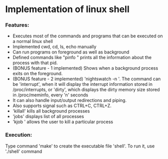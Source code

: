 # Implementation of linux shell

### Features:

 * Executes most of the commands and programs that can be executed on a normal linux shell
 * Implemented cwd, cd, ls, echo manually
 * Can run programs on foreground as well as background
 * Defined commands like "pinfo <pid>" prints all the information about the process with that pid.
 * (BONUS feature - 1 implemented) Shows when a background process exits on the foreground.
 * (BONUS feature - 2 implemented) 'nightswatch -n <time in seconds> <command>'. The command can be 'interrupt', when it will display the interrupt information stored in /proc/interrupts, or 'dirty', which displays the dirty memory size stored in /proc/meminfo, every 'n' seconds
 * It can also handle input/output redirections and piping. 
 * Also supports signal such as CTRL+C, CTRL+Z.
 * 'killall' kills all background processes
 * 'jobs' displays list of all processes
 * 'kjob <pid>' allows the user to kill a particular process

### Execution:

Type command 'make' to create the executable file 'shell'. To run it, use './shell' command
